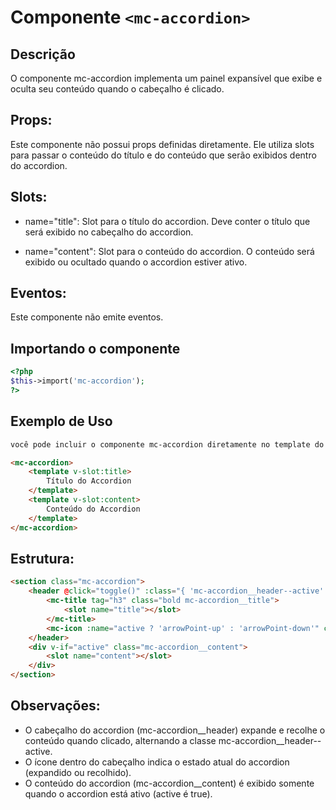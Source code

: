 # Componente `<mc-accordion>`

## Descrição
O componente mc-accordion implementa um painel expansível que exibe e oculta seu conteúdo quando o cabeçalho é clicado.

## Props:
Este componente não possui props definidas diretamente. Ele utiliza slots para passar o conteúdo do título e do conteúdo que serão exibidos dentro do accordion.

## Slots:
- name="title": Slot para o título do accordion. Deve conter o título que será exibido no cabeçalho do accordion.

- name="content": Slot para o conteúdo do accordion. O conteúdo será exibido ou ocultado quando o accordion estiver ativo.

## Eventos:
Este componente não emite eventos.

## Importando o componente
```PHP
<?php 
$this->import('mc-accordion');
?>
```
## Exemplo de Uso 
```HTML
você pode incluir o componente mc-accordion diretamente no template do seu aplicativo, onde deseja que ele seja renderizado.

<mc-accordion>
    <template v-slot:title>
        Título do Accordion
    </template>
    <template v-slot:content>
        Conteúdo do Accordion
    </template>
</mc-accordion>
```
## Estrutura:
```HTML
<section class="mc-accordion">
    <header @click="toggle()" :class="{ 'mc-accordion__header--active': active }" class="mc-accordion__header">
        <mc-title tag="h3" class="bold mc-accordion__title">
            <slot name="title"></slot>
        </mc-title>
        <mc-icon :name="active ? 'arrowPoint-up' : 'arrowPoint-down'" class="primary__color"></mc-icon>
    </header>
    <div v-if="active" class="mc-accordion__content">
        <slot name="content"></slot>
    </div>
</section>
```
## Observações:
- O cabeçalho do accordion (mc-accordion__header) expande e recolhe o conteúdo quando clicado, alternando a classe mc-accordion__header--active.
- O ícone dentro do cabeçalho indica o estado atual do accordion (expandido ou recolhido).
- O conteúdo do accordion (mc-accordion__content) é exibido somente quando o accordion está ativo (active é true).

